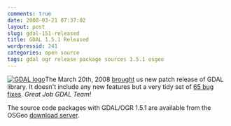 ```yaml
---
comments: true
date: 2008-03-21 07:37:02
layout: post
slug: gdal-151-released
title: GDAL 1.5.1 Released
wordpressid: 241
categories: open source
tags: gdal ogr release package sources 1.5.1 osgeo
---
```


[![GDAL logo](/images/logos/gdal-logo.png)](http://www.gdal.org/)The March 20th, 2008 [brought](http://lists.osgeo.org/pipermail/gdal-dev/2008-March/016555.html) us new patch release of GDAL library. It doesn't include any new features but a very tidy set of [65 bug fixes](http://trac.osgeo.org/gdal/wiki/Release/1.5.1-News). _Great Job GDAL Team!_




The source code packages with GDAL/OGR 1.5.1 are available from the OSGeo [download server](http://download.osgeo.org/gdal/).

